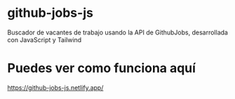 # github-jobs-js
Buscador de vacantes de trabajo usando la API de GithubJobs, desarrollada con JavaScript y Tailwind

# Puedes ver como funciona aquí
https://github-jobs-js.netlify.app/
